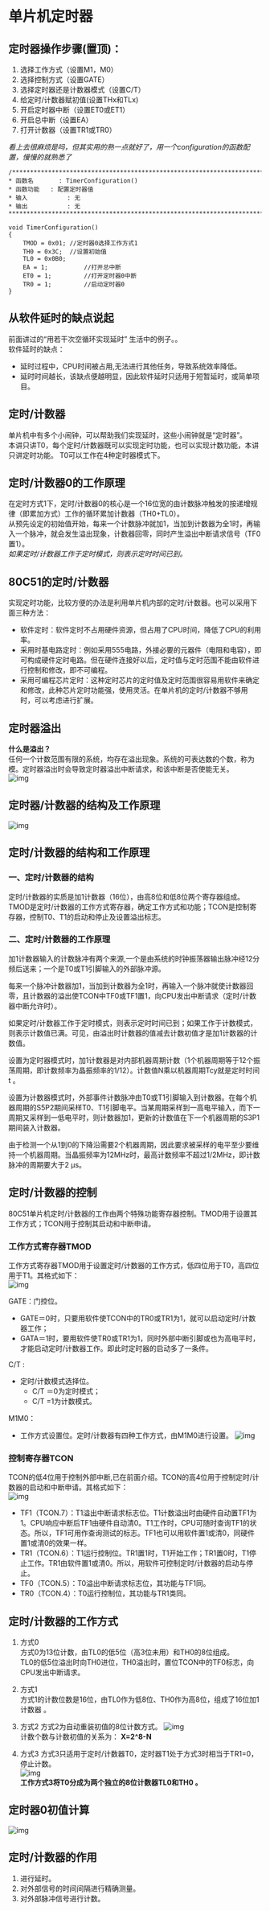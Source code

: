 # 单片机定时器


## 定时器操作步骤(置顶)：
1. 选择工作方式（设置M1，M0）
2. 选择控制方式（设置GATE）
3. 选择定时器还是计数器模式（设置C/T）
4. 给定时/计数器赋初值(设置THx和TLx)
5. 开启定时器中断（设置ET0或ET1）
6. 开启总中断（设置EA）
7. 打开计数器（设置TR1或TR0）  

_看上去很麻烦是吗，但其实用的熟一点就好了，用一个configuration的函数配置，慢慢的就熟悉了_
```
/*******************************************************************************
* 函数名       : TimerConfiguration()
* 函数功能   : 配置定时器值
* 输入           : 无
* 输出           : 无
*******************************************************************************/		   

void TimerConfiguration()
{
    TMOD = 0x01; //定时器0选择工作方式1
    TH0 = 0x3C;	 //设置初始值
    TL0 = 0x0B0; 
    EA = 1;			 //打开总中断
    ET0 = 1;		 //打开定时器0中断
    TR0 = 1;		 //启动定时器0
}

```

## 从软件延时的缺点说起
前面讲过的“用若干次空循环实现延时”  生活中的例子。。  
软件延时的缺点：  
- 延时过程中，CPU时间被占用,无法进行其他任务，导致系统效率降低。  
- 延时时间越长，该缺点便越明显，因此软件延时只适用于短暂延时，或简单项目。
## 定时/计数器
单片机中有多个小闹钟，可以帮助我们实现延时，这些小闹钟就是“定时器”。  
本讲只讲T0，每个定时/计数器既可以实现定时功能，也可以实现计数功能，本讲只讲定时功能。
T0可以工作在4种定时器模式下。

## 定时/计数器0的工作原理
在定时方式1下，定时/计数器0的核心是一个16位宽的由计数脉冲触发的按递增规律（即累加方式）工作的循环累加计数器（TH0+TL0）。  
从预先设定的初始值开始，每来一个计数脉冲就加1，当加到计数器为全1时，再输入一个脉冲，就会发生溢出现象，计数器回零，同时产生溢出中断请求信号（TF0置1）。  
_如果定时/计数器工作于定时模式，则表示定时时间已到。_
## 80C51的定时/计数器
实现定时功能，比较方便的办法是利用单片机内部的定时/计数器。也可以采用下面三种方法：  
- 软件定时：软件定时不占用硬件资源，但占用了CPU时间，降低了CPU的利用率。
- 采用时基电路定时：例如采用555电路，外接必要的元器件（电阻和电容），即可构成硬件定时电路。但在硬件连接好以后，定时值与定时范围不能由软件进行控制和修改，即不可编程。
- 采用可编程芯片定时：这种定时芯片的定时值及定时范围很容易用软件来确定和修改，此种芯片定时功能强，使用灵活。在单片机的定时/计数器不够用时，可以考虑进行扩展。

## 定时器溢出
__什么是溢出？__  
任何一个计数范围有限的系统，均存在溢出现象。系统的可表达数的个数，称为模。定时器溢出时会导致定时器溢出中断请求，和该中断是否使能无关。  
![img](img/1.png)  
## 定时器/计数器的结构及工作原理
![img](img/2.png) 
## 定时/计数器的结构和工作原理
### 一、定时/计数器的结构
定时/计数器的实质是加1计数器（16位），由高8位和低8位两个寄存器组成。  
TMOD是定时/计数器的工作方式寄存器，确定工作方式和功能；TCON是控制寄存器，控制T0、T1的启动和停止及设置溢出标志。
### 二、定时/计数器的工作原理
加1计数器输入的计数脉冲有两个来源,一个是由系统的时钟振荡器输出脉冲经12分频后送来；一个是T0或T1引脚输入的外部脉冲源。  

每来一个脉冲计数器加1，当加到计数器为全1时，再输入一个脉冲就使计数器回零，且计数器的溢出使TCON中TF0或TF1置1，向CPU发出中断请求（定时/计数器中断允许时）。  

如果定时/计数器工作于定时模式，则表示定时时间已到；如果工作于计数模式，则表示计数值已满。可见，由溢出时计数器的值减去计数初值才是加1计数器的计数值。

设置为定时器模式时，加1计数器是对内部机器周期计数（1个机器周期等于12个振荡周期，即计数频率为晶振频率的1/12）。计数值N乘以机器周期Tcy就是定时时间t 。  

设置为计数器模式时，外部事件计数脉冲由T0或T1引脚输入到计数器。在每个机器周期的S5P2期间采样T0、T1引脚电平。当某周期采样到一高电平输入，而下一周期又采样到一低电平时，则计数器加1，更新的计数值在下一个机器周期的S3P1期间装入计数器。  

由于检测一个从1到0的下降沿需要2个机器周期，因此要求被采样的电平至少要维持一个机器周期。当晶振频率为12MHz时，最高计数频率不超过1/2MHz，即计数脉冲的周期要大于2 μs。


## 定时/计数器的控制
80C51单片机定时/计数器的工作由两个特殊功能寄存器控制。TMOD用于设置其工作方式；TCON用于控制其启动和中断申请。

### 工作方式寄存器TMOD
工作方式寄存器TMOD用于设置定时/计数器的工作方式，低四位用于T0，高四位用于T1。其格式如下：  
![img](img/3.png) 

GATE：门控位。
- GATE＝0时，只要用软件使TCON中的TR0或TR1为1，就可以启动定时/计数器工作；  
- GATA＝1时，要用软件使TR0或TR1为1，同时外部中断引脚或也为高电平时，才能启动定时/计数器工作。即此时定时器的启动多了一条件。  

C/T :
 - 定时/计数模式选择位。
    - C/T ＝0为定时模式； 
    - C/T =1为计数模式。  

M1M0：
 - 工作方式设置位。定时/计数器有四种工作方式，由M1M0进行设置。
![img](img/4.png)   
### 控制寄存器TCON
TCON的低4位用于控制外部中断,已在前面介绍。TCON的高4位用于控制定时/计数器的启动和中断申请。其格式如下：  
![img](img/5.png)   
- TF1（TCON.7）：T1溢出中断请求标志位。T1计数溢出时由硬件自动置TF1为1。CPU响应中断后TF1由硬件自动清0。T1工作时，CPU可随时查询TF1的状态。所以，TF1可用作查询测试的标志。TF1也可以用软件置1或清0，同硬件置1或清0的效果一样。
- TR1（TCON.6）：T1运行控制位。TR1置1时，T1开始工作；TR1置0时，T1停止工作。TR1由软件置1或清0。所以，用软件可控制定时/计数器的启动与停止。
- TF0（TCON.5）：T0溢出中断请求标志位，其功能与TF1同。
- TR0（TCON.4）：T0运行控制位，其功能与TR1类同。
## 定时/计数器的工作方式
1. 方式0  
方式0为13位计数，由TL0的低5位（高3位未用）和TH0的8位组成。  
TL0的低5位溢出时向TH0进位，TH0溢出时，置位TCON中的TF0标志，向CPU发出中断请求。  

2. 方式1   
方式1的计数位数是16位，由TL0作为低8位、TH0作为高8位，组成了16位加1计数器 。  

3. 方式2 
方式2为自动重装初值的8位计数方式。 
![img](img/6.png)    
计数个数与计数初值的关系为：
__X=2^8-N__
4. 方式3 
方式3只适用于定时/计数器T0，定时器T1处于方式3时相当于TR1=0，停止计数。   
![img](img/7.png)   
__工作方式3将T0分成为两个独立的8位计数器TL0和TH0 。__

## 定时器0初值计算
![img](img/8.png)   
## 定时/计数器的作用
1. 进行延时。
2. 对外部信号的时间间隔进行精确测量。
3. 对外部脉冲信号进行计数。
